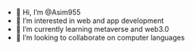 - 👋 Hi, I’m @Asim955
- 👀 I’m interested in web and app development
- 🌱 I’m currently learning metaverse and web3.0
- 💞️ I’m looking to collaborate on computer languages

<!---
Asim955/Asim955 is a ✨ special ✨ repository because its `README.md` (this file) appears on your GitHub profile.
You can click the Preview link to take a look at your changes.
--->
